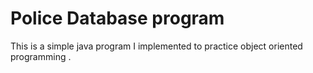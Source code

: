# Police Database program

This is a simple java program I implemented to practice object oriented programming .